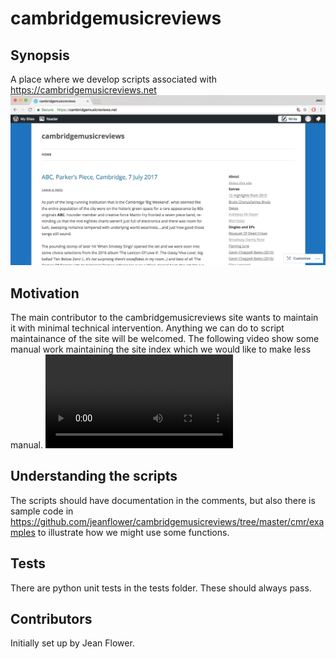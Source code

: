 # cambridgemusicreviews

## Synopsis
A place where we develop scripts associated with https://cambridgemusicreviews.net
![web_page_screengrab](docs/cmr_web_page_image.png)

## Motivation
The main contributor to the cambridgemusicreviews site wants to maintain it with minimal technical intervention.  Anything we can do to script maintainance of the site will be welcomed. The following video show some manual work maintaining the site index which we would like to make less manual.
![manual index maintenance](docs/editing_cmr_site_index.mp4)

## Understanding the scripts
The scripts should have documentation in the comments, but also there is sample code in https://github.com/jeanflower/cambridgemusicreviews/tree/master/cmr/examples to illustrate how we might use some functions. 

## Tests
There are python unit tests in the tests folder.  These should always pass.

## Contributors
Initially set up by Jean Flower.


